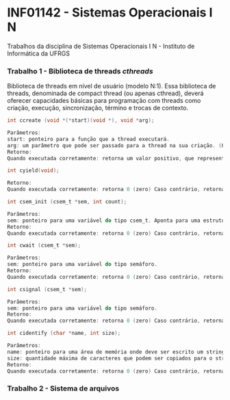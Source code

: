 # INF01142 - Sistemas Operacionais I N
Trabalhos da disciplina de Sistemas Operacionais I N - Instituto de Informática da UFRGS

### Trabalho 1 - Biblioteca de threads *cthreads*

Biblioteca de threads em nível de usuário (modelo N:1). Essa biblioteca de threads, denominada de compact thread (ou apenas cthread), deverá oferecer capacidades básicas para programação com threads como criação, execução, sincronização, término e trocas de contexto.

```c
int ccreate (void *(*start)(void *), void *arg);

Parâmetros:
start: ponteiro para a função que a thread executará.
arg: um parâmetro que pode ser passado para a thread na sua criação. (Obs.: é um único parâmetro. Se for necessário passar mais de um valor deve-se empregar um ponteiro para uma struct)
Retorno:
Quando executada corretamente: retorna um valor positivo, que representa o identificador da thread criada Caso contrário, retorna um valor negativo.
```

```c
int cyield(void);

Retorno:
Quando executada corretamente: retorna 0 (zero) Caso contrário, retorna um valor negativo.
```

```c
int csem_init (csem_t *sem, int count);

Parâmetros:
sem: ponteiro para uma variável do tipo csem_t. Aponta para uma estrutura de dados que representa a variável semáforo. count: valor a ser usado na inicialização do semáforo. Representa a quantidade de recursos controlador pelo semáforo.
Retorno:
Quando executada corretamente: retorna 0 (zero) Caso contrário, retorna um valor negativo.
```

```c
int cwait (csem_t *sem);

Parâmetros:
sem: ponteiro para uma variável do tipo semáforo.
Retorno:
Quando executada corretamente: retorna 0 (zero) Caso contrário, retorna um valor negativo.
```

```c
int csignal (csem_t *sem);

Parâmetros:
sem: ponteiro para uma variável do tipo semáforo. 
Retorno:
Quando executada corretamente: retorna 0 (zero) Caso contrário, retorna um valor negativo.
```

```c
int cidentify (char *name, int size);

Parâmetros:
name: ponteiro para uma área de memória onde deve ser escrito um string que contém os nomes dos componentes do grupo e seus números de cartão. Deve ser uma linha por componente.
size: quantidade máxima de caracteres que podem ser copiados para o string de identificação dos componentes do grupo.
Retorno:
Quando executada corretamente: retorna 0 (zero) Caso contrário, retorna um valor negativo.
```

### Trabalho 2 - Sistema de arquivos